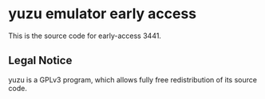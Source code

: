 yuzu emulator early access
=============

This is the source code for early-access 3441.

## Legal Notice

yuzu is a GPLv3 program, which allows fully free redistribution of its source code.